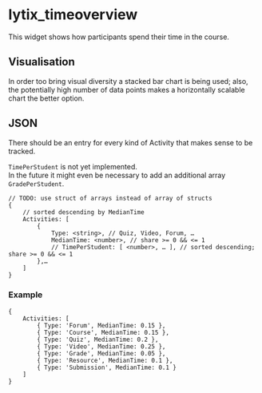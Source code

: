# lytix\_timeoverview

This widget shows how participants spend their time in the course.


## Visualisation

In order too bring visual diversity a stacked bar chart is being used; also, the potentially high number of data points makes a horizontally scalable chart the better option.


## JSON

There should be an entry for every kind of Activity that makes sense to be tracked.

`TimePerStudent` is not yet implemented.  
In the future it might even be necessary to add an additional array `GradePerStudent`.

```
// TODO: use struct of arrays instead of array of structs
{
	// sorted descending by MedianTime
	Activities: [
		{
			Type: <string>, // Quiz, Video, Forum, …
			MedianTime: <number>, // share >= 0 && <= 1
			// TimePerStudent: [ <number>, … ], // sorted descending; share >= 0 && <= 1
		},…
	]
}
```

### Example

```
{
    Activities: [
        { Type: 'Forum', MedianTime: 0.15 },
        { Type: 'Course', MedianTime: 0.15 },
        { Type: 'Quiz', MedianTime: 0.2 },
        { Type: 'Video', MedianTime: 0.25 },
        { Type: 'Grade', MedianTime: 0.05 },
        { Type: 'Resource', MedianTime: 0.1 },
        { Type: 'Submission', MedianTime: 0.1 }
    ]
}
```
